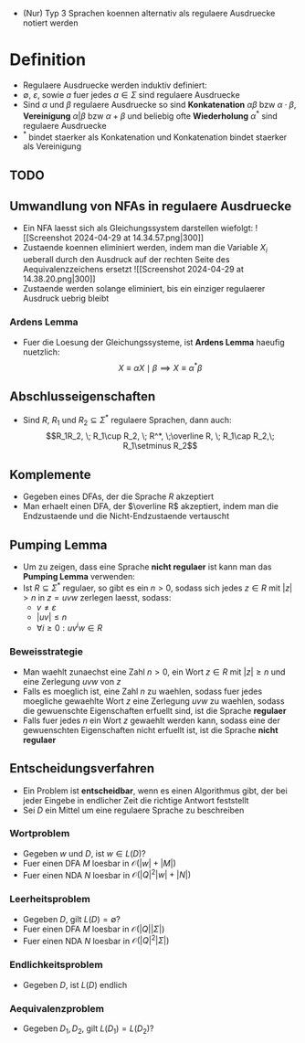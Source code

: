 - (Nur) Typ 3 Sprachen koennen alternativ als regulaere Ausdruecke notiert werden
# Definition
- Regulaere Ausdruecke werden induktiv definiert: 
- $\emptyset$, $\varepsilon$, sowie $a$ fuer jedes $a \in \Sigma$ sind regulaere Ausdruecke
- Sind $\alpha$ und $\beta$ regulaere Ausdruecke so sind **Konkatenation** $\alpha \beta$ bzw $\alpha \cdot \beta$, **Vereinigung** $\alpha | \beta$ bzw $\alpha + \beta$ und beliebig ofte **Wiederholung** $\alpha^*$ sind regulaere Ausdruecke
- $^*$ bindet staerker als Konkatenation und Konkatenation bindet staerker als Vereinigung
## TODO
## Umwandlung von NFAs in regulaere Ausdruecke
- Ein NFA laesst sich als Gleichungssystem darstellen wiefolgt:
![[Screenshot 2024-04-29 at 14.34.57.png|300]]
- Zustaende koennen eliminiert werden, indem man die Variable $X_i$ ueberall durch den Ausdruck auf der rechten Seite des Aequivalenzzeichens ersetzt
![[Screenshot 2024-04-29 at 14.38.20.png|300]]
- Zustaende werden solange eliminiert, bis ein einziger regulaerer Ausdruck uebrig bleibt
### Ardens Lemma
- Fuer die Loesung der Gleichungssysteme, ist **Ardens Lemma** haeufig nuetzlich:
$$X \equiv \alpha X\mid \beta \implies X \equiv \alpha^*\beta$$
## Abschlusseigenschaften
- Sind $R$, $R_1$ und $R_2 \subseteq \Sigma^*$ regulaere Sprachen, dann auch:
$$R_1R_2, \; R_1\cup R_2, \; R^*, \;\overline R, \; R_1\cap R_2,\; R_1\setminus R_2$$
## Komplemente
- Gegeben eines DFAs, der die Sprache $R$ akzeptiert
- Man erhaelt einen DFA, der $\overline R$ akzeptiert, indem man die Endzustaende und die Nicht-Endzustaende vertauscht
## Pumping Lemma
- Um zu zeigen, dass eine Sprache **nicht regulaer** ist kann man das **Pumping Lemma** verwenden: 
- Ist $R \subseteq \Sigma^*$ regulaer, so gibt es ein $n>0$, sodass sich jedes $z\in R$ mit $|z|>n$ in $z = uvw$ zerlegen laesst, sodass:
	- $v \neq \varepsilon$
	- $|uv| \le n$
	- $\forall i \ge 0: uv^iw \in R$ 
### Beweisstrategie
- Man waehlt zunaechst eine Zahl $n > 0$, ein Wort $z \in R$ mit $|z| \ge n$ und eine Zerlegung $uvw$ von $z$
- Falls es moeglich ist, eine Zahl $n$ zu waehlen, sodass fuer jedes moegliche gewaehlte Wort $z$ eine Zerlegung $uvw$ zu waehlen, sodass die gewuenschte Eigenschaften erfuellt sind, ist die Sprache **regulaer**
- Falls fuer jedes $n$ ein Wort $z$ gewaehlt werden kann, sodass eine der gewuenschten Eigenschaften nicht erfuellt ist, ist die Sprache **nicht regulaer**
## Entscheidungsverfahren
- Ein Problem ist **entscheidbar**, wenn es einen Algorithmus gibt, der bei jeder Eingebe in endlicher Zeit die richtige Antwort feststellt
- Sei $D$ ein Mittel um eine regulaere Sprache zu beschreiben
### Wortproblem
- Gegeben $w$ und $D$, ist $w \in L(D)$?
- Fuer einen DFA $M$ loesbar in $\mathcal O(|w| + |M|)$ 
- Fuer einen NDA $N$ loesbar in $\mathcal O(|Q|^2|w|+|N|)$
### Leerheitsproblem
- Gegeben $D$, gilt $L(D) = \emptyset$?
- Fuer einen DFA $M$ loesbar in $\mathcal O(|Q||\Sigma|)$ 
- Fuer einen NDA $N$ loesbar in $\mathcal O(|Q|^2|\Sigma|)$ 
### Endlichkeitsproblem
- Gegeben $D$, ist $L(D)$ endlich
### Aequivalenzproblem
- Gegeben $D_1, D_2$, gilt $L(D_1) = L(D_2)$?